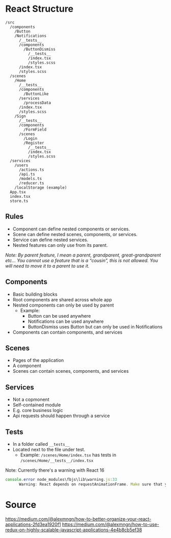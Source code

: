 # React Structure

```shell
/src
  /components
    /Button
    /Notifications
      /__tests__
      /components
        /ButtonDismiss
          /__tests__
          /index.tsx
          /styles.scss
      /index.tsx
      /styles.scss
  /scenes
    /Home
      /__tests__
      /components
        /ButtonLike
      /services
        /processData
      /index.tsx
      /styles.scss
    /Sign
      /__tests__
      /components
        /FormField
      /scenes
        /Login
        /Register
          /__tests__
          /index.tsx
          /styles.scss
  /services
    /users
      /actions.ts
      /api.ts
      /models.ts
      /reducer.ts
    /localStorage (example)
  App.tsx
  index.tsx
  store.ts
```

## Rules

- Component can define nested components or services.
- Scene can define nested scenes, components, or services.
- Service can define nested services.
- Nested features can only use from its parent.

*Note: By parent feature, I mean a parent, grandparent, great-grandparent etc… You cannot use a feature that is a “cousin”, this is not allowed. You will need to move it to a parent to use it.*

## Components

- Basic building blocks
- Root components are shared across whole app
- Nested components can only be used by parent
  - Example:
    - Button can be used anywhere
    - Notifications can be used anywhere
    - ButtonDismiss uses Button but can only be used in Notifications
- Components can contain components, and services

## Scenes

- Pages of the application
- A component
- Scenes can contain scenes, components, and services

## Services

- Not a copmonent
- Self-contained module
- E.g. core business logic
- Api requests should happen through a service

## Tests

- In a folder called `__tests__`
- Located next to the file under test.
  - Example: `/scenes/Home/index.tsx` has tests in `/scenes/Home/__tests__/index.tsx`

Note: Currently there's a warning with React 16

```javascript
console.error node_modules\fbjs\lib\warning.js:33
      Warning: React depends on requestAnimationFrame. Make sure that you load a polyfill in older browsers. http://fb.me/react-polyfills
```

# Source

https://medium.com/@alexmngn/how-to-better-organize-your-react-applications-2fd3ea1920f1
https://medium.com/@alexmngn/how-to-use-redux-on-highly-scalable-javascript-applications-4e4b8cb5ef38
